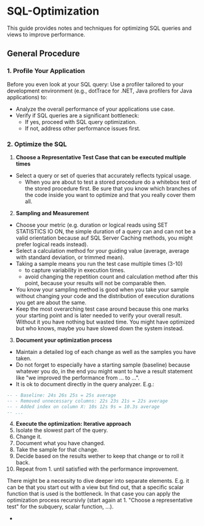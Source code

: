 # SQL-Optimization
This guide provides notes and techniques for optimizing SQL queries and views to improve performance.

## General Procedure

### 1. Profile Your Application

Before you even look at your SQL query: Use a profiler tailored to your development environment (e.g., dotTrace for .NET, Java profilers for Java applications) to:

- Analyze the overall performance of your applications use case.
- Verify if SQL queries are a significant bottleneck:
  - If yes, proceed with SQL query optimization.
  - If not, address other performance issues first.

### 2. Optimize the SQL

1. **Choose a Representative Test Case that can be executed multiple times**
  - Select a query or set of queries that accurately reflects typical usage.
    - When you are about to test a stored procedure do a whitebox test of the stored procedure first. Be sure that you know which branches of the code inside you want to optimize and that you really cover them all.

2. **Sampling and Measurement**
  - Choose your metric (e.g. duration or logical reads using SET STATISTICS IO ON, the simple duration of a query can and can not be a valid orientation because auf SQL Server Caching methods, you might prefer logical reads instead).
  - Select a calculation method for your guiding value (average, average with standard deviation, or trimmed mean).
  - Taking a sample means you run the test case multiple times (3-10)
    - to capture variability in execution times.
    - avoid changing the repetition count and calculation method after this point, because your results will not be comparable then.
  - You know your sampling method is good when you take your sample without changing your code and the distribution of execution durations you get are about the same.
  - Keep the most overarching test case around because this one marks your starting point and is later needed to verify your overall result. Without it you have nothing but wasted time. You might have optimized but who knows, maybe you have slowed down the system instead.

3. **Document your optimization process**
  - Maintain a detailed log of each change as well as the samples you have taken.
  - Do not forget to especially have a starting sample (baseline) because whatever you do, in the end you might want to have a result statement like "we improved the performance from ... to ...".
  - It is ok to document directly in the query analyzer. E.g.:

```sql
-- - Baseline: 24s 26s 25s = 25s average
-- - Removed unnecessary columns: 22s 23s 21s = 22s average
-- - Added index on column X: 10s 12s 9s = 10.3s average
-- ...
```

4. **Execute the optimization: Iterative approach**
  1. Isolate the slowest part of the query.
  2. Change it.
  3. Document what you have changed.
  4. Take the sample for that change.
  5. Decide based on the results wether to keep that change or to roll it back.
  6. Repeat from 1. until satisfied with the performance improvement.

There might be a necessity to dive deeper into separate elements. E.g. it can be that you start out with a view but find out, that a specific scalar function that is used is the bottleneck. In that case you can apply the optimization process recursivly (start again at 1. "Choose a representative test" for the subquery, scalar function, ...).


- 
